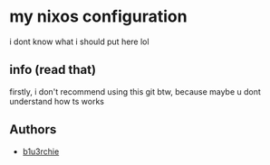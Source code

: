 # my nixos configuration

i dont know what i should put here lol 
## info (read that)

firstly, i don't recommend using this git btw, because maybe u dont understand how ts works

## Authors

- [b1u3rchie](https://github.com/b1u3b3rrys)
